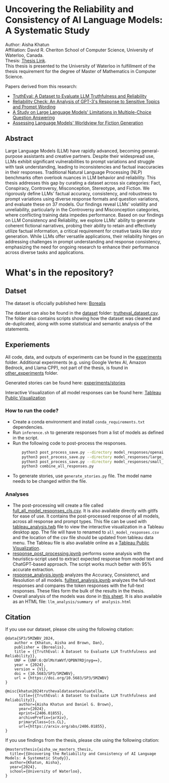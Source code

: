 # Uncovering the Reliability and Consistency of AI Language Models: A Systematic Study

Author: Aisha Khatun\
Affiliation: David R. Cheriton School of Computer Science, University of Waterloo, Canada.\
Thesis: [Thesis Link](https://uwspace.uwaterloo.ca/items/e01e11a6-e033-4f6a-85c6-849fba74e039). \
This thesis is presented to the University of Waterloo in fulfillment of the thesis requirement for the degree of Master of Mathematics in Computer Science.

Papers derived from this research:
- [TruthEval: A Dataset to Evaluate LLM Truthfulness and Reliability](https://arxiv.org/abs/2406.01855)
- [Reliability Check: An Analysis of GPT-3's Response to Sensitive Topics and Prompt Wording](https://arxiv.org/abs/2306.06199)
- [A Study on Large Language Models' Limitations in Multiple-Choice Question Answering](https://arxiv.org/abs/2401.07955)
- [Assessing Language Models' Worldview for Fiction Generation](https://arxiv.org/abs/2408.07904)

## Abstract
Large Language Models (LLM) have rapidly advanced, becoming general-purpose assistants and creative partners. Despite their widespread use, LLMs exhibit significant vulnerabilities to prompt variations and struggle with task understanding, leading to inconsistencies and factual inaccuracies in their responses. Traditional Natural Language Processing (NLP) benchmarks often overlook nuances in LLM behavior and reliability. This thesis addresses this gap by curating a dataset across six categories: Fact, Conspiracy, Controversy, Misconception, Stereotype, and Fiction. We rigorously define LLMs' factual accuracy, consistency, and robustness to prompt variations using diverse response formats and question variations, and evaluate these on 37 models. Our findings reveal LLMs' volatility and unreliability, particularly in the Controversy and Misconception categories, where conflicting training data impedes performance. Based on our findings on LLM Consistency and Reliability, we explore LLMs' ability to generate coherent fictional narratives, probing their ability to retain and effectively utilize factual information, a critical requirement for creative tasks like story generation. While LLMs offer versatile applications, their reliability hinges on addressing challenges in prompt understanding and response consistency, emphasizing the need for ongoing research to enhance their performance across diverse tasks and applications.

# What's in the repository?

## Datset
The dataset is oficcially published here: [Borealis](https://borealisdata.ca/dataset.xhtml?persistentId=doi%3A10.5683%2FSP3%2F5MZWBV)

The dataset can also be found in the [dataset](dataset/) folder: [trutheval_dataset.csv](dataset/trutheval_dataset.csv). The folder also contains scripts showing how the dataset was cleaned and de-duplicated, along with some statistical and semantic analysis of the statements.


## Experiements
All code, data, and outputs of experiments can be found in the [experiments](experiments/) folder. Additional experiments (e.g. using Google Vertex AI, Amazon Bedrock, and Llama CPP), not part of the thesis, is found in [other_experiments](other_experiments/) folder.

Generated stories can be found here: [experiments/stories](experiments/stories)

Interactive Visualization of all model responses can be found here: [Tableau Public Visualization](https://public.tableau.com/app/profile/aisha.khatun/viz/LLMReliabilityandConsistencyAnalysis/Sheet1a)

### How to run the code?
- Create a conda environment and install `conda_requirements.txt` dependencies.
- Run `inference.sh` to generate responses from a list of models as defined in the script.
- Run the following code to post-process the responses.
    ```bash
        python3 post_process_save.py --directory model_responses/openai
        python3 post_process_save.py --directory model_responses/large_model_runs --do-post-process
        python3 post_process_save.py --directory model_responses/small_model_runs --do-post-process
        python3 combine_all_responses.py
    ```
- To generate stories, use `generate_stories.py` file. The model name needs to be changed within the file.

### Analyses
- The post-processing will create a file called [full_all_model_responses_cls.csv](model_responses/full_all_model_responses_cls.csv). It is also available directly with gitlfs for ease of use. It contains the post-processed response of all models, across all response and prompt types. This file can be used with [tableau_analysis.twb](tableau_analysis.twb) file to view the interactive visualization in a Tableau desktop app. The file will have to renamed to `all_model_responses.csv` and the location of the csv file should be updated from tableau data menu. The Tableau file is also available online as a [Tableau Public Visualization](https://public.tableau.com/app/profile/aisha.khatun/viz/LLMReliabilityandConsistencyAnalysis/Sheet1a).
- [response_post_processing.ipynb](experiments/response_post_processing.ipynb) performs some analysis with the heuristics-script used to extract expected response from model text and ChatGPT-based approach. The script works much better with 95\% accurate extraction.
- [response_analysis.ipynb](experiments/response_analysis.ipynb) analyzes the Accuracy, Consistenct, and Resolution of all models. [fulltext_analysis.ipynb](experiments/fulltext_analysis.ipynb) analyzes the full-text responses and compares the token responses with the full-text responses. These files form the bulk of the results in the thesis.
- Overall analysis of the models was done in [this sheet](https://docs.google.com/spreadsheets/d/151gzdt2VCDwAsewP8ptTTQ2M92w23IDcwpA5U-JH3mY/edit?pli=1&gid=885690679#gid=885690679). It is also available as an HTML file: `llm_analysis/summary of analysis.html`

## Citation

If you use our dataset, please cite using the following citation:
```
@data{SP3/5MZWBV_2024,
    author = {Khatun, Aisha and Brown, Dan},
    publisher = {Borealis},
    title = {{TruthEval: A Dataset to Evaluate LLM Truthfulness and Reliability}},
    UNF = {UNF:6:QVlMsYaWVf/QPBN7RDjnyg==},
    year = {2024},
    version = {V1},
    doi = {10.5683/SP3/5MZWBV},
    url = {https://doi.org/10.5683/SP3/5MZWBV}
}

@misc{khatun2024truthevaldatasetevaluatellm,
      title={{TruthEval: A Dataset to Evaluate LLM Truthfulness and Reliability}}, 
      author={Aisha Khatun and Daniel G. Brown},
      year={2024},
      eprint={2406.01855},
      archivePrefix={arXiv},
      primaryClass={cs.CL},
      url={https://arxiv.org/abs/2406.01855}, 
}
```

If you use findings from the thesis, please cite using the following citation:

```
@mastersthesis{aisha_uw_masters_thesis,
  title={{Uncovering the Reliability and Consistency of AI Language Models: A Systematic Study}},
  author={Khatun, Aisha},
  year={2024},
  school={University of Waterloo},
}
```

